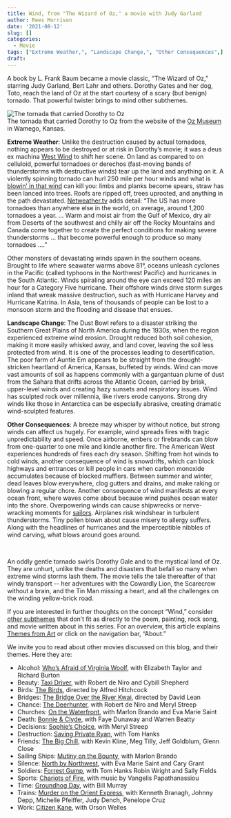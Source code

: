 ```yaml
---
title: Wind, from "The Wizard of Oz," a movie with Judy Garland
author: Rees Morrison
date: '2021-08-12'
slug: []
categories:
  - Movie
tags: ["Extreme Weather,", "Landscape Change,", "Other Consequences",]
draft: 
---
```


A book by L. Frank Baum became a movie classic, “The Wizard of Oz,” starring Judy Garland, Bert Lahr and others.  Dorothy Gates and her dog, Toto, reach the land of Oz at the start courtesy of a scary (but benign) tornado.  That powerful twister brings to mind other subthemes.

<!--more-->

![The tornada that carried Dorothy to Oz](/media/WindOz.webp)\
The tornada that carried Dorothy to Oz from the website of the [Oz Museum](https://ozmuseum.com/blogs/news/wizard-of-oz-tornado) in Wamego, Kansas.  

**Extreme Weather**:  Unlike the destruction caused by actual tornadoes, nothing appears to be destroyed or at risk in Dorothy’s movie; it was a deus ex machina [West Wind](https://themesfromart.com/post/2021-08-12-wind-from-ode-to-the-west-wind-by-percy-bysshe-shelley/windode/) to shift her scene.  On land as compared to on celluloid, powerful tornadoes or derechos (fast-moving bands of thunderstorms with destructive winds) tear up the land and anything on it.  A violently spinning tornado can hurl 250 mile per hour winds and what is [blowin’ in that wind](https://themesfromart.com/post/2021-08-12-wind-from-blowin-in-the-wind-a-song-by-bob-dylan/windblowin/) can kill you: limbs and planks become spears, straw has been lanced into trees.  Roofs are ripped off, trees uprooted, and anything in the path devastated.  [Netweather.tv](https://www.netweather.tv/weather-forecasts/news/10277-tornado-facts-which-countries-have-the-most-and-the-deadliest-tornadoes) adds detail: “The US has more tornadoes than anywhere else in the world, on average, around 1,200 tornadoes a year. … Warm and moist air from the Gulf of Mexico, dry air from Deserts of the southwest and chilly air off the Rocky Mountains and Canada come together to create the perfect conditions for making severe thunderstorms … that become powerful enough to produce so many tornadoes ….” 

Other monsters of devastating winds spawn in the southern oceans.  Brought to life where seawater warms above 81°, oceans unleash cyclones in the Pacific (called typhoons in the Northwest Pacific) and hurricanes in the South Atlantic.  Winds spiraling around the eye can exceed 120 miles an hour for a Category Five hurricane.  Their offshore winds drive storm surges inland that wreak massive destruction, such as with Hurricane Harvey and Hurricane Katrina.  In Asia, tens of thousands of people can be lost to a monsoon storm and the flooding and disease that ensues.  

**Landscape Change**:   The Dust Bowl refers to a disaster striking the Southern Great Plains of North America during the 1930s, when the region experienced extreme wind erosion.  Drought reduced both soil cohesion, making it more easily whisked away, and land cover, leaving the soil less protected from wind.  It is one of the processes leading to desertification.  The poor farm of Auntie Em appears to be straight from the drought-stricken heartland of America, Kansas, buffeted by winds.  Wind can move vast amounts of soil as happens commonly with a gargantuan plume of dust from the Sahara that drifts across the Atlantic Ocean, carried by brisk, upper-level winds and creating hazy sunsets and respiratory issues.  Wind has sculpted rock over millennia, like rivers erode canyons.  Strong dry winds like those in Antarctica can be especially abrasive, creating dramatic wind-sculpted features.

**Other Consequences**:  A breeze may whisper by without notice, but strong winds can affect us hugely.  For example, wind spreads fires with tragic unpredictability and speed.  Once airborne, embers or firebrands can blow from one-quarter to one mile and kindle another fire.  The American West experiences hundreds of fires each dry season.  Shifting from hot winds to cold winds, another consequence of wind is snowdrifts, which can block highways and entrances or kill people in cars when carbon monoxide accumulates because of blocked mufflers.  Between summer and winter, dead leaves blow everywhere, clog gutters and drains, and make raking or blowing a regular chore.  Another consequence of wind manifests at every ocean front, where waves come about because wind pushes ocean water into the shore.  Overpowering winds can cause shipwrecks or nerve-wracking moments for [sailors](https://themesfromart.com/post/2021-08-12-wind-from-the-man-at-the-helm-a-painting-by-theo-van-rysselberghe/windhelm/).  Airplanes risk windshear in turbulent thunderstorms.  Tiny pollen blown about cause misery to allergy suffers.  Along with the headlines of hurricanes and the imperceptible nibbles of wind carving, what blows around goes around.

&nbsp;

An oddly gentle tornado swirls Dorothy Gale and to the mystical land of Oz.  They are unhurt, unlike the deaths and disasters that befall so many when extreme wind storms lash them.   The movie tells the tale thereafter of that windy transport -- her adventures with the Cowardly Lion, the Scarecrow without a brain, and the Tin Man missing a heart, and all the challenges on the winding yellow-brick road. 

If you are interested in further thoughts on the concept “Wind,” consider [other subthemes](https://themesfromart.com/post/2021-08-11-wind-additional-subthemes/windaddl/) that don’t fit as directly to the poem, painting, rock song, and movie written about in this series.  For an overview, this article explains [Themes from Art](http://bit.ly/3sRXopI) or click on the navigation bar, “About.”

We invite you to read about other movies discussed on this blog, and their themes.  Here they are: 

* Alcohol: [Who’s Afraid of Virginia Woolf](https://themesfromart.com/post/2021-02-03-alcohol-woolf-nichols/alcoholwoolfnichols/), with Elizabeth Taylor and Richard Burton
* Beauty: [Taxi Driver](https://themesfromart.com/post/2021-04-21-beauty-taxi-driver-a-movie-with-robert-de-niro-and-cybill-shepherd/beautytaxi/), with Robert de Niro and Cybill Shepherd
* Birds: [The Birds](https://themesfromart.com/post/2021-06-07-birds-the-birds-a-movie-directed-by-alfred-hitchcock/birdsthebirds/), directed by Alfred Hitchcock
* Bridges: [The Bridge Over the River Kwai](https://themesfromart.com/post/2021-07-26-bridges-from-bridge-over-troubled-waters-a-song-by-simon-garfunkel/bridgestroubled/), directed by David Lean
* Chance: [The Deerhunter](https://themesfromart.com/post/2021-03-14-chancewinner/chancewinner/), with Robert de Niro and Meryl Streep
* Churches: [On the Waterfront](https://themesfromart.com/post/2021-05-21-churches-from-on-the-waterfront-a-movie-with-marlon-brando/churcheswaterfront/), with Marlon Brando and Eva Marie Saint
* Death: [Bonnie & Clyde](https://themesfromart.com/post/2021-05-03-death-from-bonnie-clyde-a-movie-starring-warren-beatty-and-faye-dunaway/deathbonnie/), with Faye Dunaway and Warren Beatty
* Decisions: [Sophie’s Choice](https://themesfromart.com/post/2021-02-08-decisions-sophie-s-choice-with-meryl-streep/decisionssophies/), with Meryl Streep
* Destruction: [Saving Private Ryan](https://themesfromart.com/post/2021-02-18-destruction-saving-private-ryan-a-movie-by-steven-spielberg/destructionsaving/), with Tom Hanks
* Friends: [The Big Chill](https://themesfromart.com/post/2021-06-20-friends-the-big-chill-a-movied-directed-by-lawrence-kasdan/friendschill/), with Kevin Kline, Meg Tilly, Jeff Goldblum, Glenn Close
* Sailing Ships: [Mutiny on the Bounty](https://themesfromart.com/post/2021-06-26-sailing-ships-mutiny-on-the-bounty-a-movie-with/sailingshipsmutiny/), with Marlon Brando
* Silence: [North by Northwest](https://themesfromart.com/post/silencenorthwest/), with Eva Marie Saint and Cary Grant
* Soldiers: [Forrest Gump](https://themesfromart.com/post/2021-08-02-soldiers-from-forrest-gump-a-movie-starring-tom-hanks/soldiersgump/), with Tom Hanks Robin Wright and Sally Fields
* Sports: [Chariots of Fire](https://themesfromart.com/post/2021-07-12-sports-from-chariots-of-fire-a-movie-about-the-1924-olypics/sportschariots/), with music by Vangelis Papathanassiou
* Time: [Groundhog Day](https://themesfromart.com/post/2021-03-08-time-from-groundhog-day-starring-bill-murray/timegroundhog/), with Bill Murray
* Trains: [Murder on the Orient Express](https://themesfromart.com/post/2021-05-10-trains-from-murder-on-the-orient-express-a-movie-directed-by-sidney-lumet/trainsorient/), with Kenneth Branagh, Johnny Depp, Michelle Pfeiffer, Judy Dench, Penelope Cruz
* Work: [Citizen Kane](https://themesfromart.com/post/2021-02-26-workkane/workkane/), with Orson Welles
